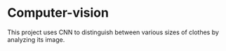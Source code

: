 # Computer-vision
This project uses CNN to distinguish between various sizes of clothes by analyzing its image. 
